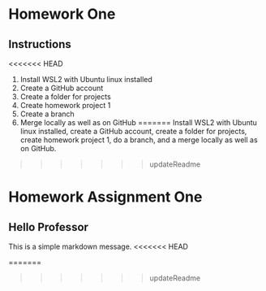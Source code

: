# Homework One
## Instructions
<<<<<<< HEAD
1. Install WSL2 with Ubuntu linux installed
2. Create a GitHub account
3. Create a folder for projects
4. Create homework project 1
5. Create a branch
6. Merge locally as well as on GitHub
=======
Install WSL2 with Ubuntu linux installed, create a GitHub account, create a folder for projects, create homework project 1, do a branch, and a merge locally as well as on GitHub.
>>>>>>> updateReadme

# Homework Assignment One
## Hello Professor
This is a simple markdown message. 
<<<<<<< HEAD

=======
>>>>>>> updateReadme
